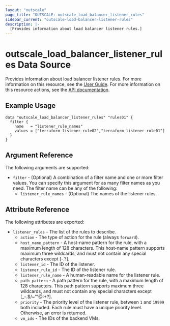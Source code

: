 ```yaml
---
layout: "outscale"
page_title: "OUTSCALE: outscale_load_balancer_listener_rules"
sidebar_current: "outscale-load-balancer-listener-rules"
description: |-
  [Provides information about load balancer listener rules.]
---
```


# outscale_load_balancer_listener_rules Data Source

Provides information about load balancer listener rules.
For more information on this resource, see the [User Guide](https://wiki.outscale.net/display/EN/About+Load+Balancers).
For more information on this resource actions, see the [API documentation](https://docs.outscale.com/api#3ds-outscale-api-listener).

## Example Usage

```hcl
data "outscale_load_balancer_listener_rules" "rules01" {
  filter {
    name   = "listener_rule_names"
    values = ["terraform-listener-rule02","terraform-listener-rule01"]
  }
}
```

## Argument Reference

The following arguments are supported:

* `filter` - (Optional) A combination of a filter name and one or more filter values. You can specify this argument for as many filter names as you need. The filter name can be any of the following:
    * `listener_rule_names` - (Optional) The names of the listener rules.

## Attribute Reference

The following attributes are exported:

* `listener_rules` - The list of the rules to describe.
    * `action` - The type of action for the rule (always `forward`).
    * `host_name_pattern` - A host-name pattern for the rule, with a maximum length of 128 characters. This host-name pattern supports maximum three wildcards, and must not contain any special characters except [-.?].
    * `listener_id` - The ID of the listener.
    * `listener_rule_id` - The ID of the listener rule.
    * `listener_rule_name` - A human-readable name for the listener rule.
    * `path_pattern` - A path pattern for the rule, with a maximum length of 128 characters. This path pattern supports maximum three wildcards, and must not contain any special characters except [_-.$/~&quot;'@:+?].
    * `priority` - The priority level of the listener rule, between `1` and `19999` both included. Each rule must have a unique priority level. Otherwise, an error is returned.
    * `vm_ids` - The IDs of the backend VMs.

